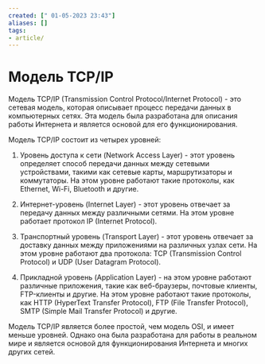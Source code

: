 ```yaml
---
created: [" 01-05-2023 23:43"]
aliases: []
tags:
- article/
---
```


# Модель TCP/IP

Модель TCP/IP (Transmission Control Protocol/Internet Protocol) - это сетевая модель, которая описывает процесс передачи данных в компьютерных сетях. Эта модель была разработана для описания работы Интернета и является основой для его функционирования.

Модель TCP/IP состоит из четырех уровней:

1.  Уровень доступа к сети (Network Access Layer) - этот уровень определяет способ передачи данных между сетевыми устройствами, такими как сетевые карты, маршрутизаторы и коммутаторы. На этом уровне работают такие протоколы, как Ethernet, Wi-Fi, Bluetooth и другие.
    
2.  Интернет-уровень (Internet Layer) - этот уровень отвечает за передачу данных между различными сетями. На этом уровне работает протокол IP (Internet Protocol).
    
3.  Транспортный уровень (Transport Layer) - этот уровень отвечает за доставку данных между приложениями на различных узлах сети. На этом уровне работают два протокола: TCP (Transmission Control Protocol) и UDP (User Datagram Protocol).
    
4.  Прикладной уровень (Application Layer) - на этом уровне работают различные приложения, такие как веб-браузеры, почтовые клиенты, FTP-клиенты и другие. На этом уровне работают такие протоколы, как HTTP (HyperText Transfer Protocol), FTP (File Transfer Protocol), SMTP (Simple Mail Transfer Protocol) и другие.
    

Модель TCP/IP является более простой, чем модель OSI, и имеет меньше уровней. Однако она была разработана для работы в реальном мире и является основой для функционирования Интернета и многих других сетей.

